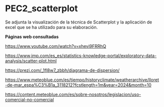 # PEC2_scatterplot
Se adjunta la visualización de la técnica de Scatterplot y la aplicación de excel que se ha utilizado para su elaboración. 

**Páginas web consultadas**

https://www.youtube.com/watch?v=xhevi9FRRhQ

https://www.jmp.com/es_es/statistics-knowledge-portal/exploratory-data-analysis/scatter-plot.html

https://prezi.com/_1fl8w7_zbbh/diagrama-de-dispersion/

https://www.meteoblue.com/es/tiempo/historyclimate/weatherarchive/lloret-de-mar_espa%C3%B1a_3118212?fcstlength=1m&year=2024&month=10

https://content.meteoblue.com/es/sobre-nosotros/legislacion/uso-comercial-no-comercial
